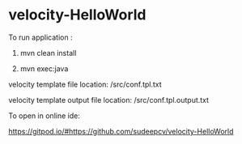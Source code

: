 # velocity-HelloWorld

To run application :

1. mvn clean install

2. mvn exec:java

velocity template file location: /src/conf.tpl.txt  

velocity template output file location: /src/conf.tpl.output.txt  

To open in online ide:

https://gitpod.io/#https://github.com/sudeepcv/velocity-HelloWorld
